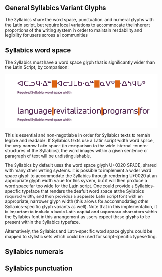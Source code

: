 
## General Syllabics Variant Glyphs
The Syllabics share the word space, punctuation, and numeral glyphs with the Latin script, but require local variations to accommodate the inherent proportions of the writing system in order to maintain readability and legibility for users across all communities.

## Syllabics word space
The Syllabics must have a word space glyph that is significantly wider than the Latin Script, by comparison:

![Syllabics word space](/figures/word-space_SyL-Knowledge-figures.png)

This is essential and non-negotiable in order for Syllabics texts to remain legible and readable. If Syllabics texts use a Latin script width word space, the very narrow Latin space (in comparison to the wide internal counter structures of the Syllabics), the word images within a given sentence or paragraph of text will be undistinguishable. 

The Syllabics by default uses the word space glyph U+0020  SPACE, shared with many other writing systems. It is possible to implement a wider word space glyph to accommodate the Syllabics through rendering U+0020 at an appropriate glyph width value for this system, but it will then produce a word space far too wide for the Latin script. One could provide a Syllabics-specific typeface that renders the deafult word space at the Syllabics required width, and then provides a separate Latin script font with an appropriate, narrower glyph width (this allows for accommodating other Syllabics-specific glyph variants as well). Note that in this implementation, it is important to include a basic Latin capital and uppercase characters within the Syllabics font in this arrangement as users expect these glyphs to be present within the Syllabics typeface.

Alternatively, the Syllabics and Latin-specific word space glyphs could be mapped to stylistic sets which could be used for script-specific typesetting.



## Syllabics numerals 



## Syllabics punctuation